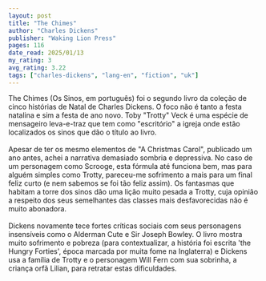 ```yaml
---
layout: post
title: "The Chimes"
author: "Charles Dickens"
publisher: "Waking Lion Press"
pages: 116
date_read: 2025/01/13
my_rating: 3
avg_rating: 3.22
tags: ["charles-dickens", "lang-en", "fiction", "uk"]
---
```


The Chimes (Os Sinos, em português) foi o segundo livro da coleção de cinco histórias de Natal de Charles Dickens. O foco não é tanto a festa natalina e sim a festa de ano novo. Toby "Trotty" Veck é uma espécie de mensageiro leva-e-traz que tem como "escritório" a igreja onde estão localizados os sinos que dão o título ao livro.<br/><br/>Apesar de ter os mesmo elementos de "A Christmas Carol", publicado um ano antes, achei a narrativa demasiado sombria e depressiva. No caso de um personagem como Scrooge, esta fórmula até funciona bem, mas para alguém simples como Trotty, pareceu-me sofrimento a mais para um final feliz curto (e nem sabemos se foi tão feliz assim). Os fantasmas que habitam a torre dos sinos dão uma lição muito pesada a Trotty, cuja opinião a respeito dos seus semelhantes das classes mais desfavorecidas não é muito abonadora. <br/><br/>Dickens novamente tece fortes críticas sociais com seus personagens insensíveis como o Alderman Cute e Sir Joseph Bowley. O livro mostra muito sofrimento e pobreza (para contextualizar, a história foi escrita 'the Hungry Forties', época marcada por muita fome na Inglaterra) e Dickens usa a família de Trotty e o personagem Will Fern com sua sobrinha, a criança orfã Lilian, para retratar estas dificuldades.

